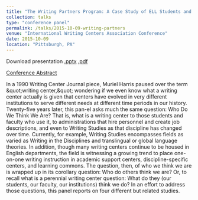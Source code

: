 ```yaml
---
title: "The Writing Partners Program: A Case Study of ELL Students and Beginning Coaches"
collection: talks
type: "conference panel"
permalink: /talks/2015-10-09-writing-partners
venue: "International Writing Centers Association Conference"
date: 2015-10-09
location: "Pittsburgh, PA"
---
```

Download presentation [.pptx](https://academic.mattweirick.com/files/writing-partners.pptx) [.pdf](https://academic.mattweirick.com/files/writing-partners.pdf)

[Conference Abstract](https://academic.mattweirick.com/files/2015-10-09-writing-partners.pdf)

In a 1990 Writing Center Journal piece, Muriel Harris paused over the term &amp;quot;writing center,&amp;quot; wondering if we even know what a writing center actually is given that centers have evolved in very different institutions to serve different needs at different time periods in our history. Twenty-five years later, this pan-el asks much the same question: Who Do We Think We Are? That is, what is a writing center to those students and faculty who use it, to administrations that hire personnel and create job descriptions, and even to Writing Studies as that discipline has changed over time. Currently, for example, Writing Studies encompasses fields as varied as Writing in the Disciplines and translingual or global language theories. In addition, though many writing centers continue to be housed in English departments, the field is witnessing a growing trend to place one-on-one writing instruction in academic support centers, discipline-specific centers, and learning commons. The question, then, of who we think we are is wrapped up in its corollary question: Who do others think we are? Or, to recall what is a perennial writing center question: What do they (our students, our faculty, our institutions) think we do? In an effort to address those questions, this panel reports on four different but related studies.
